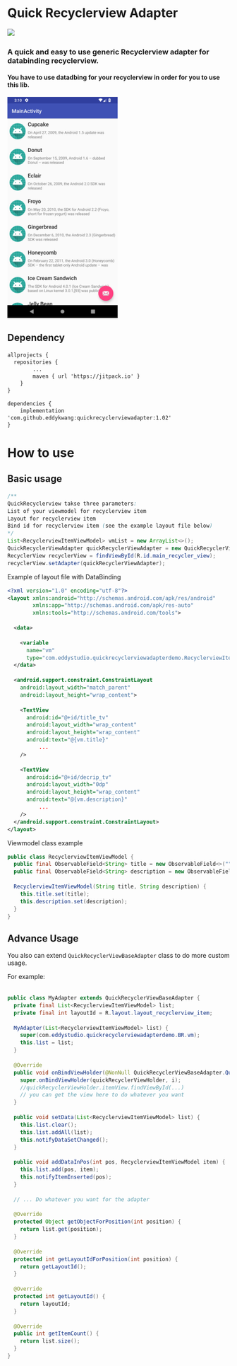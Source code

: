 # Quick Recyclerview Adapter
[![](https://jitpack.io/v/eddykwang/quickrecyclerviewadapter.svg)](https://jitpack.io/#eddykwang/quickrecyclerviewadapter)

### A quick and easy to use generic Recyclerview adapter for databinding recyclerview.
#### You have to use datadbing for your recyclerview in order for you to use this lib.

<img src="https://github.com/eddykwang/quickrecyclerviewadapter/blob/master/screenshot/Screenshot_1.png" width="250">

## Dependency
```
allprojects {
  repositories {
		...
		maven { url 'https://jitpack.io' }
	}
}
```
```
dependencies {
	implementation 'com.github.eddykwang:quickrecyclerviewadapter:1.02'
}
```

# How to use
## Basic usage
``` java
/**
QuickRecyclerview takse three parameters:
List of your viewmodel for recyclerview item
Layout for recyclerview item
Bind id for recyclerview item (see the example layout file below)
*/
List<RecyclerviewItemViewModel> vmList = new ArrayList<>();
QuickRecyclerViewAdapter quickRecyclerViewAdapter = new QuickRecyclerViewAdapter<>(vmList, R.layout.layout_recyclerview_item, BR.vm);
RecyclerView recyclerView = findViewById(R.id.main_recycler_view);
recyclerView.setAdapter(quickRecyclerViewAdapter);
```

Example of layout file with DataBinding
```xml
<?xml version="1.0" encoding="utf-8"?>
<layout xmlns:android="http://schemas.android.com/apk/res/android"
        xmlns:app="http://schemas.android.com/apk/res-auto"
        xmlns:tools="http://schemas.android.com/tools">

  <data>

    <variable
      name="vm"
      type="com.eddystudio.quickrecyclerviewadapterdemo.RecyclerviewItemViewModel"/>
  </data>

  <android.support.constraint.ConstraintLayout
    android:layout_width="match_parent"
    android:layout_height="wrap_content">

    <TextView
      android:id="@+id/title_tv"
      android:layout_width="wrap_content"
      android:layout_height="wrap_content"
      android:text="@{vm.title}"
	      ...
	/>

    <TextView
      android:id="@+id/decrip_tv"
      android:layout_width="0dp"
      android:layout_height="wrap_content"
      android:text="@{vm.description}"
	      ...
	/>
  </android.support.constraint.ConstraintLayout>
</layout>
```
Viewmodel class example
```java
public class RecyclerviewItemViewModel {
  public final ObservableField<String> title = new ObservableField<>("");
  public final ObservableField<String> description = new ObservableField<>("");

  RecyclerviewItemViewModel(String title, String description) {
    this.title.set(title);
    this.description.set(description);
  }
}
```
## Advance Usage
You also can extend ```QuickRecyclerViewBaseAdapter``` class to do more custom usage.

For example:
```java

public class MyAdapter extends QuickRecyclerViewBaseAdapter {
  private final List<RecyclerviewItemViewModel> list;
  private final int layoutId = R.layout.layout_recyclerview_item;

  MyAdapter(List<RecyclerviewItemViewModel> list) {
    super(com.eddystudio.quickrecyclerviewadapterdemo.BR.vm);
    this.list = list;
  }

  @Override
  public void onBindViewHolder(@NonNull QuickRecyclerViewBaseAdapter.QuickRecyclerViewHolder quickRecyclerViewHolder, int i) {
    super.onBindViewHolder(quickRecyclerViewHolder, i);
    //quickRecyclerViewHolder.itemView.findViewById(...) 
    // you can get the view here to do whatever you want
  }

  public void setData(List<RecyclerviewItemViewModel> list) {
    this.list.clear();
    this.list.addAll(list);
    this.notifyDataSetChanged();
  }

  public void addDataInPos(int pos, RecyclerviewItemViewModel item) {
    this.list.add(pos, item);
    this.notifyItemInserted(pos);
  }

  // ... Do whatever you want for the adapter

  @Override
  protected Object getObjectForPosition(int position) {
    return list.get(position);
  }

  @Override
  protected int getLayoutIdForPosition(int position) {
    return getLayoutId();
  }

  @Override
  protected int getLayoutId() {
    return layoutId;
  }

  @Override
  public int getItemCount() {
    return list.size();
  }
}

````
